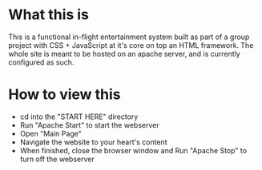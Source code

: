 # What this is

This is a functional in-flight entertainment system built as part of a group project with CSS + JavaScript at it's core on top an HTML framework. The whole site is meant to be hosted on an apache server, and is currently configured as such.

# How to view this

* cd into the "START HERE" directory
* Run "Apache Start" to start the webserver
* Open "Main Page"
* Navigate the website to your heart's content
* When finished, close the browser window and Run "Apache Stop" to turn off the webserver
